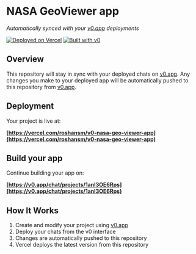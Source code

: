 # NASA GeoViewer app

*Automatically synced with your [v0.app](https://v0.app) deployments*

[![Deployed on Vercel](https://img.shields.io/badge/Deployed%20on-Vercel-black?style=for-the-badge&logo=vercel)](https://vercel.com/roshansm/v0-nasa-geo-viewer-app)
[![Built with v0](https://img.shields.io/badge/Built%20with-v0.app-black?style=for-the-badge)](https://v0.app/chat/projects/1anl3OE6Rps)

## Overview

This repository will stay in sync with your deployed chats on [v0.app](https://v0.app).
Any changes you make to your deployed app will be automatically pushed to this repository from [v0.app](https://v0.app).

## Deployment

Your project is live at:

**[https://vercel.com/roshansm/v0-nasa-geo-viewer-app](https://vercel.com/roshansm/v0-nasa-geo-viewer-app)**

## Build your app

Continue building your app on:

**[https://v0.app/chat/projects/1anl3OE6Rps](https://v0.app/chat/projects/1anl3OE6Rps)**

## How It Works

1. Create and modify your project using [v0.app](https://v0.app)
2. Deploy your chats from the v0 interface
3. Changes are automatically pushed to this repository
4. Vercel deploys the latest version from this repository